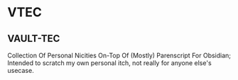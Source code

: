 # VTEC
## VAULT-TEC

Collection Of Personal Nicities On-Top Of (Mostly) Parenscript For Obsidian; 
Intended to scratch my own personal itch, not really for anyone else's usecase.
